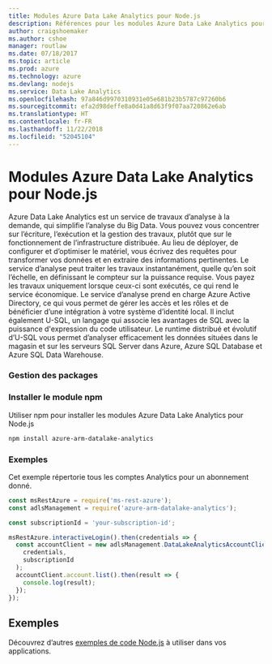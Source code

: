 ```yaml
---
title: Modules Azure Data Lake Analytics pour Node.js
description: Références pour les modules Azure Data Lake Analytics pour Node.js
author: craigshoemaker
ms.author: cshoe
manager: routlaw
ms.date: 07/18/2017
ms.topic: article
ms.prod: azure
ms.technology: azure
ms.devlang: nodejs
ms.service: Data Lake Analytics
ms.openlocfilehash: 97a846d9970310931e05e681b23b5787c97260b6
ms.sourcegitcommit: efa2d98deffe8a0d41a8d63f9f07aa720862e6ab
ms.translationtype: HT
ms.contentlocale: fr-FR
ms.lasthandoff: 11/22/2018
ms.locfileid: "52045104"
---
```

# <a name="azure-data-lake-analytics-modules-for-nodejs"></a>Modules Azure Data Lake Analytics pour Node.js

Azure Data Lake Analytics est un service de travaux d’analyse à la demande, qui simplifie l’analyse du Big Data. Vous pouvez vous concentrer sur l’écriture, l’exécution et la gestion des travaux, plutôt que sur le fonctionnement de l’infrastructure distribuée. Au lieu de déployer, de configurer et d’optimiser le matériel, vous écrivez des requêtes pour transformer vos données et en extraire des informations pertinentes. Le service d’analyse peut traiter les travaux instantanément, quelle qu’en soit l’échelle, en définissant le compteur sur la puissance requise. Vous payez les travaux uniquement lorsque ceux-ci sont exécutés, ce qui rend le service économique. Le service d’analyse prend en charge Azure Active Directory, ce qui vous permet de gérer les accès et les rôles et de bénéficier d’une intégration à votre système d’identité local. Il inclut également U-SQL, un langage qui associe les avantages de SQL avec la puissance d'expression du code utilisateur. Le runtime distribué et évolutif d’U-SQL vous permet d’analyser efficacement les données situées dans le magasin et sur les serveurs SQL Server dans Azure, Azure SQL Database et Azure SQL Data Warehouse.

### <a name="management-package"></a>Gestion des packages

### <a name="install-the-npm-module"></a>Installer le module npm

Utiliser npm pour installer les modules Azure Data Lake Analytics pour Node.js

```bash
npm install azure-arm-datalake-analytics
```

### <a name="example"></a>Exemples

Cet exemple répertorie tous les comptes Analytics pour un abonnement donné.

```javascript
const msRestAzure = require('ms-rest-azure');
const adlsManagement = require('azure-arm-datalake-analytics');

const subscriptionId = 'your-subscription-id';

msRestAzure.interactiveLogin().then(credentials => {
  const accountClient = new adlsManagement.DataLakeAnalyticsAccountClient(
    credentials,
    subscriptionId
  );
  accountClient.account.list().then(result => {
    console.log(result);
  });
});
```

## <a name="samples"></a>Exemples

Découvrez d’autres [exemples de code Node.js](https://azure.microsoft.com/resources/samples/?platform=nodejs) à utiliser dans vos applications.
